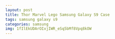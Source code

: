 ```yaml
---
layout: post
title: Thor Marvel Lego Samsung Galaxy S9 Case
tags: samsung galaxy s9
categories: samsung
img: 1fIlEkUDArOIxjIWR_eSq5bMf8Vpq8kOW
---
```

